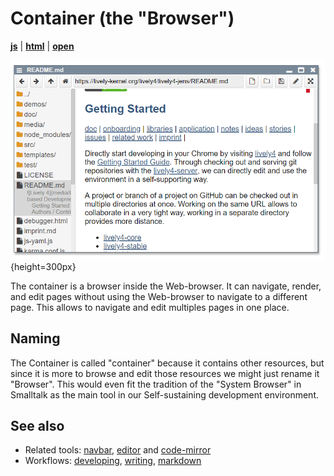 # Container (the "Browser")

[**js**](edit://src/components/tools/lively-container.js) | [**html**](edit://src/components/tools/lively-container.html) | [**open**](open://lively-container)

![](../../src/components/tools/lively-container.png){height=300px}

The container is a browser inside the Web-browser. It can navigate, render, and edit pages without using the Web-browser to navigate to a different page. This allows to navigate and edit multiples pages in one place.


## Naming

The Container is called "container" because it contains other resources, but since it is more to browse and edit those resources we might just rename it "Browser". This would even fit the tradition of the "System Browser" in Smalltalk as the main tool in our Self-sustaining development environment.  

## See also

- Related tools: [navbar](navbar.md), [editor](editor.md) and [code-mirror](codemirror.md)
- Workflows: [developing](../workflows/developing.md), [writing](../workflows/writing.md), [markdown](../workflows/markdown.md)
